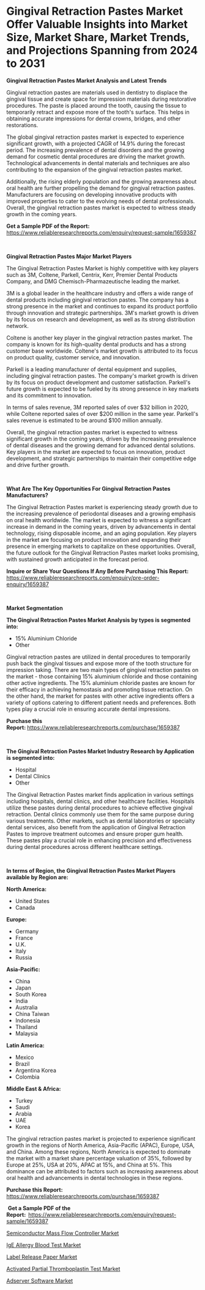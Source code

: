 <p><h1>Gingival Retraction Pastes Market Offer Valuable Insights into Market Size, Market Share, Market Trends, and Projections Spanning from 2024 to 2031</h1></p><p><strong>Gingival Retraction Pastes Market Analysis and Latest Trends</strong></p>
<p><p>Gingival retraction pastes are materials used in dentistry to displace the gingival tissue and create space for impression materials during restorative procedures. The paste is placed around the tooth, causing the tissue to temporarily retract and expose more of the tooth's surface. This helps in obtaining accurate impressions for dental crowns, bridges, and other restorations.</p><p>The global gingival retraction pastes market is expected to experience significant growth, with a projected CAGR of 14.9% during the forecast period. The increasing prevalence of dental disorders and the growing demand for cosmetic dental procedures are driving the market growth. Technological advancements in dental materials and techniques are also contributing to the expansion of the gingival retraction pastes market.</p><p>Additionally, the rising elderly population and the growing awareness about oral health are further propelling the demand for gingival retraction pastes. Manufacturers are focusing on developing innovative products with improved properties to cater to the evolving needs of dental professionals. Overall, the gingival retraction pastes market is expected to witness steady growth in the coming years.</p></p>
<p><strong>Get a Sample PDF of the Report:&nbsp;</strong> <a href="https://www.reliableresearchreports.com/enquiry/request-sample/1659387">https://www.reliableresearchreports.com/enquiry/request-sample/1659387</a></p>
<p>&nbsp;</p>
<p><strong>Gingival Retraction Pastes Major Market Players</strong></p>
<p><p>The Gingival Retraction Pastes Market is highly competitive with key players such as 3M, Coltene, Parkell, Centrix, Kerr, Premier Dental Products Company, and DMG Chemisch-Pharmazeutische leading the market. </p><p>3M is a global leader in the healthcare industry and offers a wide range of dental products including gingival retraction pastes. The company has a strong presence in the market and continues to expand its product portfolio through innovation and strategic partnerships. 3M's market growth is driven by its focus on research and development, as well as its strong distribution network.</p><p>Coltene is another key player in the gingival retraction pastes market. The company is known for its high-quality dental products and has a strong customer base worldwide. Coltene's market growth is attributed to its focus on product quality, customer service, and innovation.</p><p>Parkell is a leading manufacturer of dental equipment and supplies, including gingival retraction pastes. The company's market growth is driven by its focus on product development and customer satisfaction. Parkell's future growth is expected to be fueled by its strong presence in key markets and its commitment to innovation.</p><p>In terms of sales revenue, 3M reported sales of over $32 billion in 2020, while Coltene reported sales of over $200 million in the same year. Parkell's sales revenue is estimated to be around $100 million annually.</p><p>Overall, the gingival retraction pastes market is expected to witness significant growth in the coming years, driven by the increasing prevalence of dental diseases and the growing demand for advanced dental solutions. Key players in the market are expected to focus on innovation, product development, and strategic partnerships to maintain their competitive edge and drive further growth.</p></p>
<p>&nbsp;</p>
<p><strong>What Are The Key Opportunities For Gingival Retraction Pastes Manufacturers?</strong></p>
<p><p>The Gingival Retraction Pastes market is experiencing steady growth due to the increasing prevalence of periodontal diseases and a growing emphasis on oral health worldwide. The market is expected to witness a significant increase in demand in the coming years, driven by advancements in dental technology, rising disposable income, and an aging population. Key players in the market are focusing on product innovation and expanding their presence in emerging markets to capitalize on these opportunities. Overall, the future outlook for the Gingival Retraction Pastes market looks promising, with sustained growth anticipated in the forecast period.</p></p>
<p><strong>Inquire or Share Your Questions If Any Before Purchasing This Report:</strong> <a href="https://www.reliableresearchreports.com/enquiry/pre-order-enquiry/1659387">https://www.reliableresearchreports.com/enquiry/pre-order-enquiry/1659387</a></p>
<p>&nbsp;</p>
<p><strong>Market Segmentation</strong></p>
<p><strong>The Gingival Retraction Pastes Market Analysis by types is segmented into:</strong></p>
<p><ul><li>15% Aluminium Chloride</li><li>Other</li></ul></p>
<p><p>Gingival retraction pastes are utilized in dental procedures to temporarily push back the gingival tissues and expose more of the tooth structure for impression taking. There are two main types of gingival retraction pastes on the market - those containing 15% aluminium chloride and those containing other active ingredients. The 15% aluminium chloride pastes are known for their efficacy in achieving hemostasis and promoting tissue retraction. On the other hand, the market for pastes with other active ingredients offers a variety of options catering to different patient needs and preferences. Both types play a crucial role in ensuring accurate dental impressions.</p></p>
<p><strong>Purchase this Report:&nbsp;</strong><a href="https://www.reliableresearchreports.com/purchase/1659387">https://www.reliableresearchreports.com/purchase/1659387</a></p>
<p>&nbsp;</p>
<p><strong>The Gingival Retraction Pastes Market Industry Research by Application is segmented into:</strong></p>
<p><ul><li>Hospital</li><li>Dental Clinics</li><li>Other</li></ul></p>
<p><p>The Gingival Retraction Pastes market finds application in various settings including hospitals, dental clinics, and other healthcare facilities. Hospitals utilize these pastes during dental procedures to achieve effective gingival retraction. Dental clinics commonly use them for the same purpose during various treatments. Other markets, such as dental laboratories or specialty dental services, also benefit from the application of Gingival Retraction Pastes to improve treatment outcomes and ensure proper gum health. These pastes play a crucial role in enhancing precision and effectiveness during dental procedures across different healthcare settings.</p></p>
<p>&nbsp;</p>
<p><strong>In terms of Region, the Gingival Retraction Pastes Market Players available by Region are:</strong></p>
<p>
    <p> <strong> North America: </strong>
        <ul>
            <li>United States</li>
            <li>Canada</li>
        </ul>
        </p> 
    <p> <strong> Europe: </strong>
        <ul>
            <li>Germany</li>
            <li>France</li>
            <li>U.K.</li>
            <li>Italy</li>
            <li>Russia</li>
        </ul>
        </p> 
    <p> <strong> Asia-Pacific: </strong>
        <ul>
            <li>China</li>
            <li>Japan</li>
            <li>South Korea</li>
            <li>India</li>
            <li>Australia</li>
            <li>China Taiwan</li>
            <li>Indonesia</li>
            <li>Thailand</li>
            <li>Malaysia</li>
        </ul>
        </p> 
    <p> <strong> Latin America: </strong>
        <ul>
            <li>Mexico</li>
            <li>Brazil</li>
            <li>Argentina Korea</li>
            <li>Colombia</li>
        </ul>
        </p> 
    <p> <strong> Middle East & Africa: </strong>
        <ul>
            <li>Turkey</li>
            <li>Saudi</li>
            <li>Arabia</li>
            <li>UAE</li>
            <li>Korea</li>
        </ul>
    </p>
    </p>
<p><p>The gingival retraction pastes market is projected to experience significant growth in the regions of North America, Asia-Pacific (APAC), Europe, USA, and China. Among these regions, North America is expected to dominate the market with a market share percentage valuation of 35%, followed by Europe at 25%, USA at 20%, APAC at 15%, and China at 5%. This dominance can be attributed to factors such as increasing awareness about oral health and advancements in dental technologies in these regions.</p></p>
<p><strong>Purchase this Report: </strong><a href="https://www.reliableresearchreports.com/purchase/1659387">https://www.reliableresearchreports.com/purchase/1659387</a></p>
<p>&nbsp;<strong>Get a Sample PDF of the Report:&nbsp;&nbsp;</strong><a href="https://www.reliableresearchreports.com/enquiry/request-sample/1659387">https://www.reliableresearchreports.com/enquiry/request-sample/1659387</a></p>
<p><strong></strong></p>
<p><p><a href="https://issuu.com/reportprime-2/docs/semiconductor-mass-flow-controller-market-size-203">Semiconductor Mass Flow Controller Market</a></p><p><a href="https://medium.com/@krish.reportprime/ige-allergy-blood-test-market-trends-forecast-and-competitive-analysis-to-2031-cff77b5d68c6">IgE Allergy Blood Test Market</a></p><p><a href="https://issuu.com/reportprime-2/docs/label-release-paper-market-size-2030.pptx">Label Release Paper Market</a></p><p><a href="https://medium.com/@krish.reportprime/activated-partial-thromboplastin-test-market-trends-and-market-analysis-forecasted-for-period-c92963f18327">Activated Partial Thromboplastin Test Market</a></p><p><a href="https://medium.com/@krish.reportprime/adserver-software-market-size-and-market-trends-complete-industry-overview-2024-to-2031-13a880787349">Adserver Software Market</a></p></p>